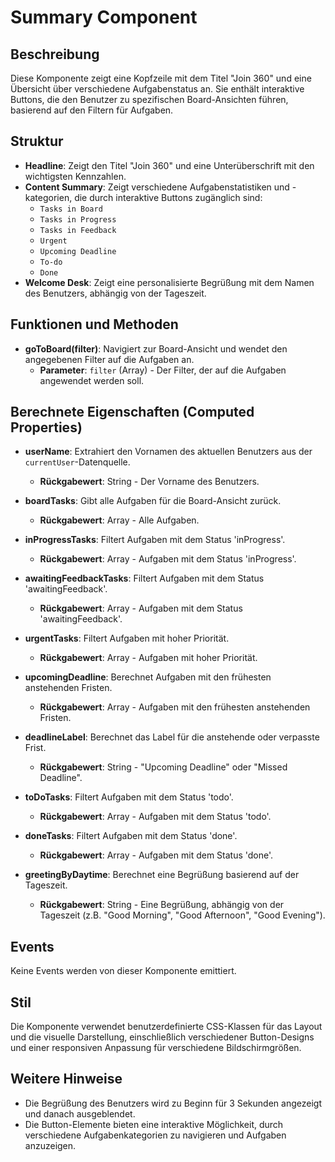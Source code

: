 # Summary Component

## Beschreibung
Diese Komponente zeigt eine Kopfzeile mit dem Titel "Join 360" und eine Übersicht über verschiedene Aufgabenstatus an. Sie enthält interaktive Buttons, die den Benutzer zu spezifischen Board-Ansichten führen, basierend auf den Filtern für Aufgaben.

## Struktur
- **Headline**: Zeigt den Titel "Join 360" und eine Unterüberschrift mit den wichtigsten Kennzahlen.
- **Content Summary**: Zeigt verschiedene Aufgabenstatistiken und -kategorien, die durch interaktive Buttons zugänglich sind:
  - `Tasks in Board`
  - `Tasks in Progress`
  - `Tasks in Feedback`
  - `Urgent`
  - `Upcoming Deadline`
  - `To-do`
  - `Done`
- **Welcome Desk**: Zeigt eine personalisierte Begrüßung mit dem Namen des Benutzers, abhängig von der Tageszeit.

## Funktionen und Methoden
- **goToBoard(filter)**: Navigiert zur Board-Ansicht und wendet den angegebenen Filter auf die Aufgaben an.  
  - **Parameter**: `filter` (Array) - Der Filter, der auf die Aufgaben angewendet werden soll.

## Berechnete Eigenschaften (Computed Properties)
- **userName**: Extrahiert den Vornamen des aktuellen Benutzers aus der `currentUser`-Datenquelle.
  - **Rückgabewert**: String - Der Vorname des Benutzers.
  
- **boardTasks**: Gibt alle Aufgaben für die Board-Ansicht zurück.
  - **Rückgabewert**: Array - Alle Aufgaben.

- **inProgressTasks**: Filtert Aufgaben mit dem Status 'inProgress'.
  - **Rückgabewert**: Array - Aufgaben mit dem Status 'inProgress'.

- **awaitingFeedbackTasks**: Filtert Aufgaben mit dem Status 'awaitingFeedback'.
  - **Rückgabewert**: Array - Aufgaben mit dem Status 'awaitingFeedback'.

- **urgentTasks**: Filtert Aufgaben mit hoher Priorität.
  - **Rückgabewert**: Array - Aufgaben mit hoher Priorität.

- **upcomingDeadline**: Berechnet Aufgaben mit den frühesten anstehenden Fristen.
  - **Rückgabewert**: Array - Aufgaben mit den frühesten anstehenden Fristen.

- **deadlineLabel**: Berechnet das Label für die anstehende oder verpasste Frist.
  - **Rückgabewert**: String - "Upcoming Deadline" oder "Missed Deadline".

- **toDoTasks**: Filtert Aufgaben mit dem Status 'todo'.
  - **Rückgabewert**: Array - Aufgaben mit dem Status 'todo'.

- **doneTasks**: Filtert Aufgaben mit dem Status 'done'.
  - **Rückgabewert**: Array - Aufgaben mit dem Status 'done'.

- **greetingByDaytime**: Berechnet eine Begrüßung basierend auf der Tageszeit.
  - **Rückgabewert**: String - Eine Begrüßung, abhängig von der Tageszeit (z.B. "Good Morning", "Good Afternoon", "Good Evening").

## Events
Keine Events werden von dieser Komponente emittiert.

## Stil
Die Komponente verwendet benutzerdefinierte CSS-Klassen für das Layout und die visuelle Darstellung, einschließlich verschiedener Button-Designs und einer responsiven Anpassung für verschiedene Bildschirmgrößen.

## Weitere Hinweise
- Die Begrüßung des Benutzers wird zu Beginn für 3 Sekunden angezeigt und danach ausgeblendet.
- Die Button-Elemente bieten eine interaktive Möglichkeit, durch verschiedene Aufgabenkategorien zu navigieren und Aufgaben anzuzeigen.
